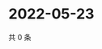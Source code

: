 # 2022-05-23

共 0 条

<!-- BEGIN WEIBO -->
<!-- 最后更新时间 Mon May 23 2022 07:16:14 GMT+0800 (China Standard Time) -->

<!-- END WEIBO -->
